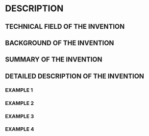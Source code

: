 # DESCRIPTION

## TECHNICAL FIELD OF THE INVENTION

## BACKGROUND OF THE INVENTION

## SUMMARY OF THE INVENTION

## DETAILED DESCRIPTION OF THE INVENTION

### EXAMPLE 1

### EXAMPLE 2

### EXAMPLE 3

### EXAMPLE 4

